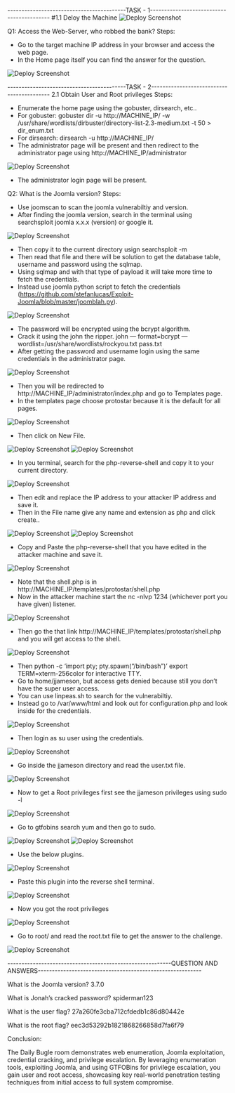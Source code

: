 ------------------------------------------TASK - 1------------------------------------------
#1.1 Deloy the Machine
![Deploy Screenshot](screenshots/image1.png)

Q1: Access the Web-Server, who robbed the bank? 
Steps:

- Go to the target machine IP address in your browser and access the web page.
- In the Home page itself you can find the answer for the question.

![Deploy Screenshot](screenshots/image2.png)

------------------------------------------TASK - 2------------------------------------------
2.1 Obtain User and Root privileges
Steps:

- Enumerate the home page using the gobuster, dirsearch, etc..
- For gobuster:
    gobuster dir -u http://MACHINE_IP/ -w /usr/share/wordlists/dirbuster/directory-list-2.3-medium.txt -t 50 > dir_enum.txt
- For dirsearch:
    dirsearch -u http://MACHINE_IP/
- The administrator page will be present and then redirect to the administrator page using http://MACHINE_IP/administrator

![Deploy Screenshot](screenshots/image3.png)

- The administrator login page will be present.

Q2: What is the Joomla version?
Steps:

- Use joomscan to scan the joomla vulnerabiltiy and version.
- After finding the joomla version, search in the terminal using searchsploit joomla x.x.x (version) or google it.

![Deploy Screenshot](screenshots/image4.png)

- Then copy it to the current directory usign searchsploit -m
- Then read that file and there will be solution to get the database table, username and password using the sqlmap.
- Using sqlmap and with that type of payload it will take more time to fetch the credentials.
- Instead use joomla python script to fetch the credentials (https://github.com/stefanlucas/Exploit-Joomla/blob/master/joomblah.py).

![Deploy Screenshot](screenshots/image5.png)

- The password will be encrypted using the bcrypt algorithm.
- Crack it using the john the ripper.
    john — format=bcrypt — wordlist=/usr/share/wordlists/rockyou.txt pass.txt
- After getting the password and username login using the same credentials in the administrator page.

![Deploy Screenshot](screenshots/image6.png)

- Then you will be redirected to http://MACHINE_IP/administrator/index.php and go to Templates page.
- In the templates page choose protostar because it is the default for all pages.

![Deploy Screenshot](screenshots/image7.png)

- Then click on New File.

![Deploy Screenshot](screenshots/image8.png)
![Deploy Screenshot](screenshots/image9.png)

- In you terminal, search for the php-reverse-shell and copy it to your current directory.

![Deploy Screenshot](screenshots/image10.png)

- Then edit and replace the IP address to your attacker IP address and save it.
- Then in the File name give any name and extension as php and click create..

![Deploy Screenshot](screenshots/image11.png)
![Deploy Screenshot](screenshots/image12.png)

- Copy and Paste the php-reverse-shell that you have edited in the attacker machine and save it.

![Deploy Screenshot](screenshots/image13.png)

- Note that the shell.php is in http://MACHINE_IP/templates/protostar/shell.php
- Now in the attacker machine start the nc -nlvp 1234 (whichever port you have given) listener.

![Deploy Screenshot](screenshots/image14.png)

- Then go the that link http://MACHINE_IP/templates/protostar/shell.php and you will get access to the shell.

![Deploy Screenshot](screenshots/image15.png)

- Then
    python -c ‘import pty; pty.spawn(“/bin/bash”)’
    export TERM=xterm-256color
  for interactive TTY.
- Go to home/jjameson, but access gets denied because still you don’t have the super user access.
- You can use linpeas.sh to search for the vulnerabiltiy.
- Instead go to /var/www/html and look out for configuration.php and look inside for the credentials.

![Deploy Screenshot](screenshots/image16.png)

- Then login as su user using the credentials.

![Deploy Screenshot](screenshots/image17.png)

- Go inside the jjameson directory and read the user.txt file.

![Deploy Screenshot](screenshots/image18.png)

- Now to get a Root privileges first see the jjameson privileges using sudo -l

![Deploy Screenshot](screenshots/image19.png)

- Go to gtfobins search yum and then go to sudo.

![Deploy Screenshot](screenshots/image20.png)
![Deploy Screenshot](screenshots/image21.png)

- Use the below plugins.

![Deploy Screenshot](screenshots/image22.png)

- Paste this plugin into the reverse shell terminal.

![Deploy Screenshot](screenshots/image23.png)

- Now you got the root privileges

![Deploy Screenshot](screenshots/image24.png)

- Go to root/ and read the root.txt file to get the answer to the challenge.

![Deploy Screenshot](screenshots/image25.png)

----------------------------------------------------------QUESTION AND ANSWERS----------------------------------------------------------

What is the Joomla version?
3.7.0

What is Jonah’s cracked password?
spiderman123

What is the user flag?
27a260fe3cba712cfdedb1c86d80442e

What is the root flag?
eec3d53292b1821868266858d7fa6f79


Conclusion:

The Daily Bugle room demonstrates web enumeration, Joomla exploitation, credential cracking, and privilege escalation. By leveraging enumeration tools, exploiting Joomla, and using GTFOBins for privilege escalation, you gain user and root access, showcasing key real-world penetration testing techniques from initial access to full system compromise.


















